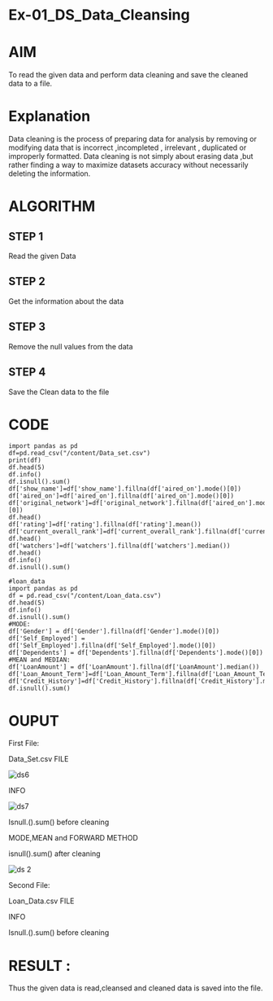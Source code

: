 # Ex-01_DS_Data_Cleansing
# AIM
To read the given data and perform data cleaning and save the cleaned data to a file.

# Explanation
Data cleaning is the process of preparing data for analysis by removing or modifying data that is incorrect ,incompleted , irrelevant , duplicated or improperly formatted. Data cleaning is not simply about erasing data ,but rather finding a way to maximize datasets accuracy without necessarily deleting the information.

# ALGORITHM
## STEP 1
Read the given Data

## STEP 2
Get the information about the data

## STEP 3
Remove the null values from the data

## STEP 4
Save the Clean data to the file

# CODE
```
import pandas as pd
df=pd.read_csv("/content/Data_set.csv")
print(df)
df.head(5)
df.info()
df.isnull().sum()
df['show_name']=df['show_name'].fillna(df['aired_on'].mode()[0])
df['aired_on']=df['aired_on'].fillna(df['aired_on'].mode()[0])
df['original_network']=df['original_network'].fillna(df['aired_on'].mode()[0])
df.head()
df['rating']=df['rating'].fillna(df['rating'].mean())
df['current_overall_rank']=df['current_overall_rank'].fillna(df['current_overall_rank'].mean())
df.head()
df['watchers']=df['watchers'].fillna(df['watchers'].median())
df.head()
df.info()
df.isnull().sum()
```
```
#loan_data
import pandas as pd
df = pd.read_csv("/content/Loan_data.csv")
df.head(5)
df.info()
df.isnull().sum()
#MODE:
df['Gender'] = df['Gender'].fillna(df['Gender'].mode()[0])
df['Self_Employed'] = df['Self_Employed'].fillna(df['Self_Employed'].mode()[0])
df['Dependents'] = df['Dependents'].fillna(df['Dependents'].mode()[0])
#MEAN and MEDIAN:
df['LoanAmount'] = df['LoanAmount'].fillna(df['LoanAmount'].median())
df['Loan_Amount_Term']=df['Loan_Amount_Term'].fillna(df['Loan_Amount_Term'].mean())
df['Credit_History']=df['Credit_History'].fillna(df['Credit_History'].mean())
df.isnull().sum()
```
# OUPUT
First File:

Data_Set.csv FILE

![ds6](https://user-images.githubusercontent.com/119559844/226415678-e6eab64a-1054-4c70-9028-0c874e56dfd3.png)


INFO

![ds7](https://user-images.githubusercontent.com/119559844/226415997-af8c9b49-f88d-419f-835c-ffccb546ae27.png)

Isnull.().sum() before cleaning



MODE,MEAN and FORWARD METHOD



isnull().sum() after cleaning

![ds 2](https://user-images.githubusercontent.com/119559844/226420112-f0d55253-947f-4d7a-90e3-51f7ab31f55e.png)



Second File:

Loan_Data.csv FILE




INFO



Isnull.().sum() before cleaning






# RESULT :

Thus the given data is read,cleansed and cleaned data is saved into the file.


